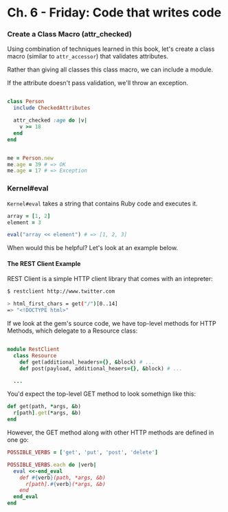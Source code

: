 # Ch. 6 - Friday: Code that writes code

### Create a Class Macro (attr_checked)

Using combination of techniques learned in this book, let's create a class macro (similar to `attr_accessor`) that validates attributes.

Rather than giving all classes this class macro, we can include a module.

If the attribute doesn't pass validation, we'll throw an exception.


```ruby

class Person
  include CheckedAttributes

  attr_checked :age do |v|
    v >= 18
  end
end


me = Person.new
me.age = 39 # => OK
me.age = 17 # => Exception

```

### Kernel#eval

`Kernel#eval` takes a string that contains Ruby code and executes it.

```ruby
array = [1, 2]
element = 3

eval("array << element") # => [1, 2, 3]

```

When would this be helpful?  Let's look at an example below.

#### The REST Client Example

REST Client is a simple HTTP client library that comes with an intepreter:

```bash
$ restclient http://www.twitter.com

> html_first_chars = get("/")[0..14]
=> "<!DOCTYPE html>"

```

If we look at the gem's source code, we have top-level methods for HTTP Methods, which delegate to a Resource class:

```ruby

module RestClient
  class Resource
    def get(additional_headers={}, &block) # ...
    def post(payload, additional_heaers={}, &block) # ...

  ...
```

You'd expect the top-level GET method to look somethign like this:

```ruby
def get(path, *args, &b)
  r[path].get(*args, &b)
end

```

However, the GET method along with other HTTP methods are defined in one go:

```ruby
POSSIBLE_VERBS = ['get', 'put', 'post', 'delete']

POSSIBLE_VERBS.each do |verb|
  eval <<-end_eval
    def #{verb}(path, *args, &b)
      r[path].#{verb}(*args, &b)
    end
  end_eval
end

```









